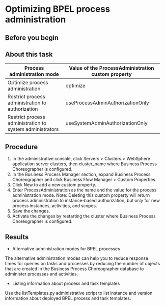 <!-- image -->

# Optimizing BPEL process administration

## Before you begin

## About this task

| Process administration mode                              | Value of the ProcessAdministration custom property   |
|----------------------------------------------------------|------------------------------------------------------|
| Optimize process administration                          | optimize                                             |
| Restrict process administration to authorization         | useProcessAdminAuthorizationOnly                     |
| Restrict process administration to system administrators | useSystemAdminAuthorizationOnly                      |

## Procedure

1. In the administrative console, click Servers > Clusters > WebSphere
application server clusters, then cluster\_name where Business Process
Choreographer is configured.
2. In the Business Process Manager section, expand Business Process Choreographer and click Business Flow Manager > Custom Properties.
3. Click New to add a new custom property.
4. Enter ProcessAdministration as the
name and the value for the process administration mode. Note: Deleting this custom property will return process administration
to instance-based authorization, but only for new process instances,
activities, and scopes.
5. Save the changes.
6. Activate the changes by restarting the cluster where Business
Process Choreographer is configured.

## Results

- Alternative administration modes for BPEL processes

The alternative administration modes can help you to reduce response times for queries on tasks and processes by reducing the number of objects that are created in the Business Process Choreographer database to administer processes and activities.
- Listing information about process and task templates

Use the listTemplates.py administrative script to list instance and version information about deployed BPEL process and task templates.

<!-- image -->